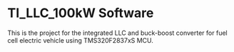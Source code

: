 # TI_LLC_100kW Software
This is the project for the integrated LLC and buck-boost converter for fuel cell electric vehicle using TMS320F2837xS MCU.

